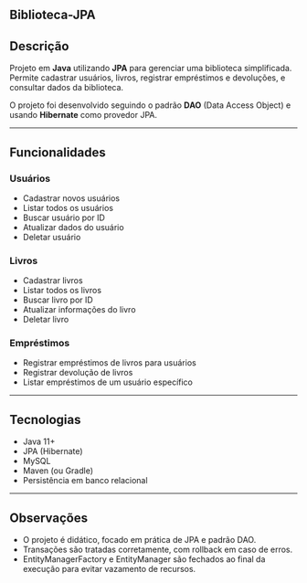 ## Biblioteca-JPA

## Descrição
Projeto em **Java** utilizando **JPA** para gerenciar uma biblioteca simplificada.  
Permite cadastrar usuários, livros, registrar empréstimos e devoluções, e consultar dados da biblioteca.

O projeto foi desenvolvido seguindo o padrão **DAO** (Data Access Object) e usando **Hibernate** como provedor JPA.

---

## Funcionalidades

### Usuários
- Cadastrar novos usuários
- Listar todos os usuários
- Buscar usuário por ID
- Atualizar dados do usuário
- Deletar usuário

### Livros
- Cadastrar livros
- Listar todos os livros
- Buscar livro por ID
- Atualizar informações do livro
- Deletar livro

### Empréstimos
- Registrar empréstimos de livros para usuários
- Registrar devolução de livros
- Listar empréstimos de um usuário específico

---

## Tecnologias
- Java 11+
- JPA (Hibernate)
- MySQL
- Maven (ou Gradle)
- Persistência em banco relacional

---

 ## Observações

- O projeto é didático, focado em prática de JPA e padrão DAO.
- Transações são tratadas corretamente, com rollback em caso de erros.
- EntityManagerFactory e EntityManager são fechados ao final da execução para evitar vazamento de recursos.
